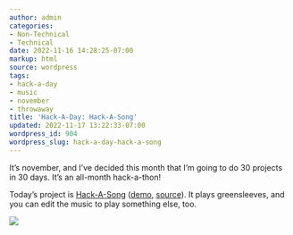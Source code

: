 ```yaml
---
author: admin
categories:
- Non-Technical
- Technical
date: 2022-11-16 14:28:25-07:00
markup: html
source: wordpress
tags:
- hack-a-day
- music
- november
- throwaway
title: 'Hack-A-Day: Hack-A-Song'
updated: 2022-11-17 13:22:33-07:00
wordpress_id: 904
wordpress_slug: hack-a-day-hack-a-song
---
```

It’s november, and I’ve decided this month that I’m going to do 30 projects in 30 days. It’s an all-month hack-a-thon!

Today’s project is [Hack-A-Song][1] ([demo][2], [source][3]). It plays greensleeves, and you can edit the music to play something else, too.

[![](https://blog.za3k.com/wp-content/uploads/2022/11/screenshot-14.png)][4]

[1]: https://tilde.za3k.com/hackaday/song/
[2]: https://tilde.za3k.com/hackaday/song/
[3]: https://github.com/za3k/day16_song
[4]: https://tilde.za3k.com/hackaday/song/
